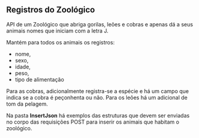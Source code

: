 ## Registros do Zoológico

API de um Zoológico que abriga gorilas, leões e cobras e apenas dá a seus animais nomes que iniciam com a letra J. 

Mantém para todos os animais os registros:
- nome,
- sexo,
- idade,
- peso,
- tipo de alimentação

Para as cobras, adicionalmente registra-se a espécie e há um campo que indica se a cobra é peçonhenta ou não. Para os leões há um adicional de tom da pelagem.


Na pasta **InsertJson** há exemplos das estruturas que devem ser enviadas no corpo das requisições POST para inserir os animais que habitam o zoológico.
